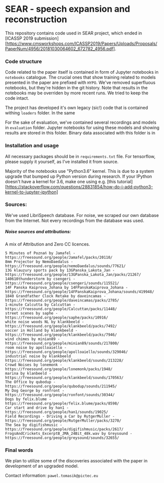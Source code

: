 # SEAR - speech expansion and reconstruction

This repository contains code used in SEAR project, which ended in [ICASSP 2019 submission][https://www.cmsworkshops.com/ICASSP2019/Papers/Uploads/Proposals/PaperNum/4956/20181030064602_672782_4956.pdf].

### Code structure

Code related to the paper itself is contained in form of Jupyter notebooks in `notebooks` catalogue. The crucial ones that show training related to models presented in the paper are prefixed with `HYPO`. We've removed superfluous notebooks, but they're hidden in the git history.
Note that results in the notebooks may be overriden by more recent runs. We tried to keep the code intact.

The project has developed it's own legacy (sic!) code that is contained withing `loaders` folder. In the same 

For the sake of evaluation, we've contained several recordings and models in `evaluation` folder. Jupyter notebooks for using these models and showing results are stored in this folder. Binary data associated with this folder is in 

### Installation and usage

All necessary packages should be in `requirements.txt` file. For tensorflow, please supply it yourself, as I've installed it from source.

Majority of the notebooks use "Python3.6" kernel. This is due to a system upgrade that bumped up Python version during research. If your IPython doesn't have a kernel for 3.6, make one using e.g. [this tutorial][https://stackoverflow.com/questions/28831854/how-do-i-add-python3-kernel-to-jupyter-ipython]

### Sources:

We've used LibriSpeech database. For noise, we scraped our own database from the Internet. Not every recordings from the database was used.

##### Noise sources and attributions:

A mix of Attribution and Zero CC licences.

```
5 Minutes of Poznań by Jamafel - https://freesound.org/people/Jamafel/packs/20110/
8mm Projector by NemoDaedalus - https://freesound.org/people/nemoDaedalus/sounds/77621/
13G klauzury sports pack by 13GPanska_Lakota_Jan - https://freesound.org/people/13GPanska_Lakota_Jan/packs/21267/
140610thunderstorm by csengeri - https://freesound.org/people/csengeri/sounds/115521/
14F Panska Kaiprova_Johana by 14FPanskaKaiprova_Johana - https://freesound.org/people/14FPanskaKaiprova_Johana/sounds/419948/
1840 Grandfather Clock Retake by daveincamas - https://freesound.org/people/daveincamas/packs/2785/
1-minute Calcutta by Calcuttan - https://freesound.org/people/Calcuttan/packs/11448/
street scenes by saphe - https://freesound.org/people/saphe/packs/10916/
white noise woods NL by klankbeeld - https://freesound.org/people/klankbeeld/packs/7492/
soccer in Holland by klankbeeld - https://freesound.org/people/klankbeeld/packs/7946/
wind chimes by minian89 - https://freesound.org/people/minian89/sounds/217800/
room noise by apolloaiello - https://freesound.org/people/apolloaiello/sounds/329046/
industrial noise by klankbeeld https://freesound.org/people/klankbeeld/sounds/213228/
Crowd Noises by lonemonk - https://freesound.org/people/lonemonk/packs/1948/
marina by klanbeeld - https://freesound.org/people/klankbeeld/sounds/170563/
The Office by qubodup - https://freesound.org/people/qubodup/sounds/211945/
My Dog George by ronfront - https://freesound.org/people/ronfont/sounds/30344/
Dogs by felix.blume - https://freesound.org/people/felix.blume/packs/8598/
Car start and drive by han1 - https://freesound.org/people/han1/sounds/19025/
Field Recordings - Driving a Car by RutgerMuller - https://freesound.org/people/RutgerMuller/packs/3270/
The Sea by digifishmusic - https://freesound.org/people/digifishmusic/packs/2617/
FrogsAndCrickets_ExcerptB_JMA_24Bit_48k.wav by Greysound - https://freesound.org/people/greysound/sounds/32655/
```

### Final words

We plan to utilize some of the discoveries associated with the paper in development of an upgraded model. 

Contact information: `pawel.tomasik@pictec.eu`
